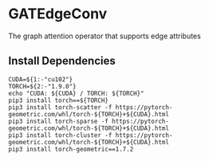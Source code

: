 # GATEdgeConv
The graph attention operator that supports edge attributes

## Install Dependencies

````shell
CUDA=${1:-"cu102"}
TORCH=${2:-"1.9.0"}
echo "CUDA: ${CUDA} / TORCH: ${TORCH}"
pip3 install torch==${TORCH}
pip3 install torch-scatter -f https://pytorch-geometric.com/whl/torch-${TORCH}+${CUDA}.html
pip3 install torch-sparse -f https://pytorch-geometric.com/whl/torch-${TORCH}+${CUDA}.html
pip3 install torch-cluster -f https://pytorch-geometric.com/whl/torch-${TORCH}+${CUDA}.html
pip3 install torch-geometric==1.7.2
````
